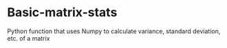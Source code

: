 # Basic-matrix-stats
Python function that uses Numpy to calculate variance, standard deviation, etc. of a matrix
